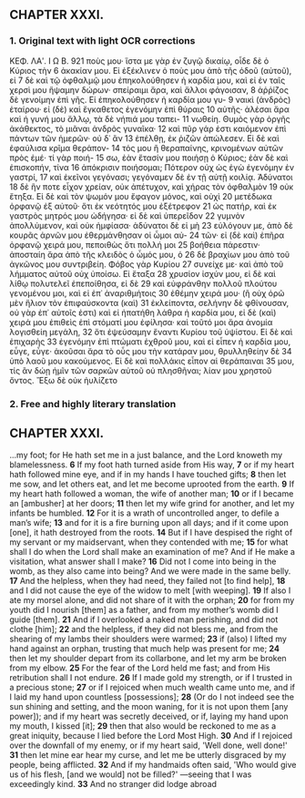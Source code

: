 ## CHAPTER XXXI.

### 1. Original text with light OCR corrections

ΚΕΦ. ΛΑʹ.             Ι Ω Β.                               921
ποὺς μου· ἵστα με γὰρ ἐν ζυγῷ δικαίῳ, οἶδε δὲ ὁ Κύριος τὴν 6
ἀκακίαν μου. Εἰ ἐξέκλινεν ὁ ποὺς μου ἀπὸ τῆς ὁδοῦ (αὐτοῦ), εἰ 7
δὲ καὶ τῷ ὀφθαλμῷ μου ἐπηκολούθησεν ἡ καρδία μου, καὶ εἰ ἐν
ταῖς χερσὶ μου ἥψαμην δώρων· σπείραιμι ἄρα, καὶ ἄλλοι φάγοισαν, 8
ἀῤῥίζος δὲ γενοίμην ἐπὶ γῆς. Εἰ ἐπηκολούθησεν ἡ καρδία μου γυ- 9
ναικὶ (ἀνδρὸς) ἑταίρου· εἰ (δὲ) καὶ ἔγκαθετος ἐγενόμην ἐπὶ θύραις 10
αὐτῆς· ἀλέσαι ἄρα καὶ ἡ γυνή μου ἄλλῳ, τὰ δὲ νήπιά μου ταπει- 11
νωθείη. Θυμὸς γὰρ ὀργῆς ἀκάθεκτος, τὸ μιᾶναι ἀνδρὸς γυναῖκα· 12
καὶ πῦρ γάρ ἐστι καιόμενον ἐπὶ πάντων τῶν ἡμερῶν· οὐ δ᾽ ἂν 13
ἐπέλθῃ, ἐκ ῥιζῶν ἀπώλεσεν. Εἰ δὲ καὶ ἐφαύλισα κρῖμα θεράπον- 14
τός μου ἢ θεραπαίνης, κρινομένων αὐτῶν πρὸς ἐμέ· τί γὰρ ποιή- 15
σω, ἐὰν ἔτασίν μου ποιήσῃ ὁ Κύριος; ἐὰν δὲ καὶ ἐπισκοπήν, τίνα 16
ἀπόκρισιν ποιήσομαι; Πότερον οὐχ ὡς ἐγὼ ἐγενόμην ἐν γαστρί, 17
καὶ ἐκεῖνοι γεγόνασι; γεγόναμεν δὲ ἐν τῇ αὐτῇ κοιλίᾳ. Ἀδύνατοι 18
δὲ ἣν ποτε εἶχον χρείαν, οὐκ ἀπέτυχον, καὶ χήρας τὸν ὀφθαλμὸν 19
οὐκ ἔτηξα. Εἰ δὲ καὶ τὸν ψωμόν μου ἔφαγον μόνος, καὶ οὐχὶ 20
μετέδωκα ὀρφανῷ ἐξ αὐτοῦ· ὅτι ἐκ νεότητός μου ἐξέτρεφον 21
ὡς πατήρ, καὶ ἐκ γαστρὸς μητρός μου ὡδήγησα· εἰ δὲ καὶ ὑπερεῖδον 22
γυμνὸν ἀπολλύμενον, καὶ οὐκ ἠμφίασα· ἀδύνατοι δὲ εἰ μὴ 23
εὐλόγουν με, ἀπὸ δὲ κουρᾶς ἀρνῶν μου ἐθερμάνθησαν οἱ ὦμοι αὐ- 24
τῶν· εἰ (δὲ καὶ) ἐπῆρα ὀρφανῷ χειρά μου, πεποιθὼς ὅτι πολλή μοι 25
βοήθεια πάρεστιν· ἀποσταίη ἄρα ἀπὸ τῆς κλειδὸς ὁ ὦμός μου, ὁ 26
δὲ βραχίων μου ἀπὸ τοῦ ἀγκῶνος μου συντριβείη. Φόβος γὰρ Κυρίου 27
συνείχε με· καὶ ἀπὸ τοῦ λήμματος αὐτοῦ οὐχ ὑποίσω. Εἰ ἔταξα 28
χρυσίον ἰσχύν μου, εἰ δὲ καὶ λίθῳ πολυτελεῖ ἐπεποίθησα, εἰ δὲ 29
καὶ εὐφράνθην πολλοῦ πλούτου γενομένου μοι, καὶ εἰ ἐπ᾽ ἀναριθμήτοις 30
ἐθέμην χειρά μου· (ἢ οὐχ ὁρῶ μὲν ἥλιον τὸν ἐπιφαύσκοντα (καὶ) 31
ἐκλείποντα, σελήνην δὲ φθίνουσαν, οὐ γὰρ ἐπ᾽ αὐτοῖς ἐστι) καὶ εἰ
ἠπατήθη λάθρα ἡ καρδία μου, εἰ δὲ (καὶ) χειρά μου ἐπιθεὶς ἐπὶ
στόματί μου ἐφίλησα· καὶ τοῦτό μοι ἄρα ἀνομία λογισθείη μεγάλη, 32
ὅτι ἐψεύσαμην ἔναντι Κυρίου τοῦ ὑψίστου. Εἰ δὲ καὶ ἐπιχαρὴς 33
ἐγενόμην ἐπὶ πτώματι ἐχθροῦ μου, καὶ εἰ εἶπεν ἡ καρδία μου, εὖγε,
εὖγε· ἀκοῦσαι ἄρα τὸ οὖς μου τὴν κατάραν μου, θρυλληθείην δὲ 34
ὑπὸ λαοῦ μου κακούμενος. Εἰ δὲ καὶ πολλάκις εἶπον αἱ θεράπαιναι 35
μου, τίς ἂν δώῃ ἡμῖν τῶν σαρκῶν αὐτοῦ οὐ πλησθῆναι; λίαν μου
χρηστοῦ ὄντος. Ἔξω δὲ οὐκ ἠυλίζετο

### 2. Free and highly literary translation

## CHAPTER XXXI.

...my foot; for He hath set me in a just balance, and the Lord knoweth my blamelessness.
**6** If my foot hath turned aside from His way,
**7** or if my heart hath followed mine eye, and if in my hands I have touched gifts;
**8** then let me sow, and let others eat, and let me become uprooted from the earth.
**9** If my heart hath followed a woman, the wife of another man;
**10** or if I became an [ambusher] at her doors;
**11** then let my wife grind for another, and let my infants be humbled.
**12** For it is a wrath of uncontrolled anger, to defile a man’s wife;
**13** and for it is a fire burning upon all days; and if it come upon [one], it hath destroyed from the roots.
**14** But if I have despised the right of my servant or my maidservant, when they contended with me;
**15** for what shall I do when the Lord shall make an examination of me? And if He make a visitation, what answer shall I make?
**16** Did not I come into being in the womb, as they also came into being? And we were made in the same belly.
**17** And the helpless, when they had need, they failed not [to find help],
**18** and I did not cause the eye of the widow to melt [with weeping].
**19** If also I ate my morsel alone, and did not share of it with the orphan;
**20** for from my youth did I nourish [them] as a father, and from my mother’s womb did I guide [them].
**21** And if I overlooked a naked man perishing, and did not clothe [him];
**22** and the helpless, if they did not bless me, and from the shearing of my lambs their shoulders were warmed;
**23** if (also) I lifted my hand against an orphan, trusting that much help was present for me;
**24** then let my shoulder depart from its collarbone, and let my arm be broken from my elbow.
**25** For the fear of the Lord held me fast; and from His retribution shall I not endure.
**26** If I made gold my strength, or if I trusted in a precious stone;
**27** or if I rejoiced when much wealth came unto me, and if I laid my hand upon countless [possessions];
**28** (Or do I not indeed see the sun shining and setting, and the moon waning, for it is not upon them [any power]); and if my heart was secretly deceived, or if, laying my hand upon my mouth, I kissed [it];
**29** then that also would be reckoned to me as a great iniquity, because I lied before the Lord Most High.
**30** And if I rejoiced over the downfall of my enemy, or if my heart said, 'Well done, well done!'
**31** then let mine ear hear my curse, and let me be utterly disgraced by my people, being afflicted.
**32** And if my handmaids often said, 'Who would give us of his flesh, [and we would] not be filled?' —seeing that I was exceedingly kind.
**33** And no stranger did lodge abroad